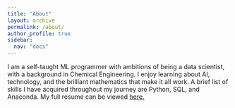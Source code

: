 ```yaml
---
title: "About"
layout: archive
permalink: /about/
author_profile: true
sidebar:
  nav: "docs"
---
```

I am a self-taught ML programmer with ambitions of being a data scientist,
with a background in Chemical Engineering. I enjoy learning about AI,
technology, and the brilliant mathematics that make it all work. A brief list
of skills I have acquired throughout my journey are Python, SQL, and Anaconda.
My full resume can be viewed [here.](link)

